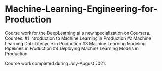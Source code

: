# Machine-Learning-Engineering-for-Production

Course work for the DeepLearning.ai´s new specialization on Coursera.
Courses:
#1 Introduction to Machine Learning in Production
#2 Machine Learning Data Lifecycle in Production
#3 Machine Learning Modeling Pipelines in Production
#4 Deploying Machine Learning Models in Production

Course work completed during July-August 2021.
